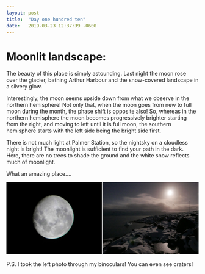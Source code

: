 ```yaml
---
layout: post
title:  "Day one hundred ten"
date:   2019-03-23 12:37:39 -0600
---
```

# Moonlit landscape:
The beauty of this place is simply astounding. Last night the moon rose over the glacier, bathing Arthur Harbour and the snow-covered landscape in a silvery glow.

Interestingly, the moon seems upside down from what we observe in the northern hemisphere! Not only that, when the moon goes from new to full moon during the month, the phase shift is opposite also! So, whereas in the northern hemisphere the moon becomes progressively brighter starting from the right, and moving to left until it is full moon, the southern hemisphere starts with the left side being the bright side first.

There is not much light at Palmer Station, so the nightsky on a cloudless night is bright! The moonlight is sufficient to find your path in the dark. Here, there are no trees to shade the ground and the white snow reflects much of moonlight. 

What an amazing place....

![Moonlight and landscape](/assets/blog_photos/190323/Moon2.jpg)

P.S. I took the left photo through my binoculars! You can even see craters!
